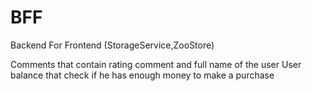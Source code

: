 # BFF
Backend For Frontend (StorageService,ZooStore)

Comments that contain rating comment and full name of the user
User balance that check if he has enough money to make a purchase
